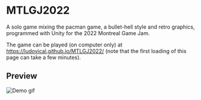 # MTLGJ2022
A solo game mixing the pacman game, a bullet-hell style and retro graphics, programmed with Unity for the 2022 Montreal Game Jam.

The game can be played (on computer only) at https://ludovical.github.io/MTLGJ2022/ (note that the first loading of this page can take a few minutes).

## Preview
![Demo gif](https://github.com/LudovicAL/MTLGJ2022/blob/master/Demo.gif?raw=true)
